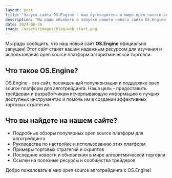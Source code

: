 ```yaml
---
layout: post
title: "Запуск сайта OS.Engine - ваш путеводитель в мире open source алготрейдинга"
description: "Мы рады объявить о запуске нашего нового сайта OS.Engine, посвященного open source платформам для алгоритмической торговли. Откройте для себя мир эффективного трейдинга с нашим сайтом!"
date: 2024-06-26
image: /assets/images/blog/web_start.png
---
```


Мы рады сообщить, что наш новый сайт **OS.Engine** официально запущен! Этот сайт станет вашим надежным ресурсом для изучения и использования open source платформ алгоритмической торговли.

## Что такое OS.Engine?

OS.Engine - это сайт, посвященный популяризации и поддержке open source платформ для алготрейдинга. Наша цель - предоставить трейдерам и разработчикам исчерпывающую информацию о лучших доступных инструментах и помочь им в создании эффективных торговых стратегий.

## Что вы найдете на нашем сайте?

- Подробные обзоры популярных open source платформ для алготрейдинга
- Руководства по настройке и использованию этих платформ
- Примеры торговых стратегий и скриптов
- Последние новости и обновления в мире алгоритмической торговли
- Ссылки на полезные ресурсы и сообщества трейдеров

Добро пожаловать в мир open source алготрейдинга с OS.Engine!